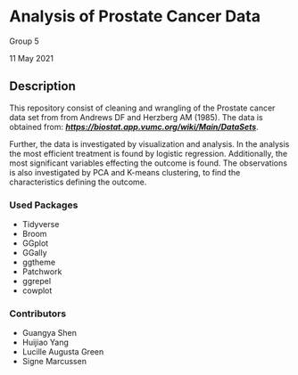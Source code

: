 Analysis of Prostate Cancer Data
================
Group 5

11 May 2021


## Description

This repository consist of cleaning and wrangling of the Prostate cancer data set from from Andrews DF and Herzberg AM (1985). The data is obtained from: ***https://biostat.app.vumc.org/wiki/Main/DataSets***.   


Further, the data is investigated by visualization and analysis. In the analysis the most efficient treatment is found by logistic regression. Additionally, the most significant variables effecting the outcome is found. The observations is also investigated by PCA and K-means clustering, to find the characteristics defining the outcome.  

### Used Packages 
- Tidyverse
- Broom 
- GGplot
- GGally
- ggtheme
- Patchwork
- ggrepel
- cowplot 

### Contributors 
- Guangya Shen
- Huijiao Yang
- Lucille Augusta Green
- Signe Marcussen
